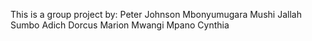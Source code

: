 This is a group project by:
Peter Johnson
Mbonyumugara Mushi
Jallah Sumbo
Adich Dorcus
Marion Mwangi
Mpano Cynthia
